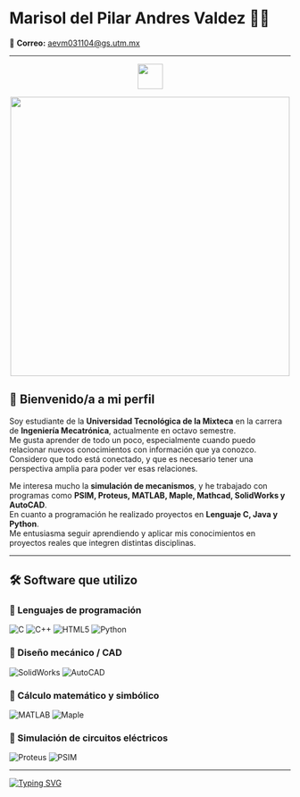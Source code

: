 # Marisol del Pilar Andres Valdez 👩‍💻  

📧 **Correo:** aevm031104@gs.utm.mx  

---
<p align="center">
  <img src="https://media.tenor.com/P2jzJOarlwYAAAAi/roblox-forsaken-roblox.gif" width="45">
</p>

<p align="center">
  <img src="https://i.pinimg.com/originals/f2/c7/f6/f2c7f62b7cfa21d1e92088c855aa3bd4.gif" width="500">
</p>

## 👋 Bienvenido/a a mi perfil  
Soy estudiante de la **Universidad Tecnológica de la Mixteca** en la carrera de **Ingeniería Mecatrónica**, actualmente en octavo semestre.  
Me gusta aprender de todo un poco, especialmente cuando puedo relacionar nuevos conocimientos con información que ya conozco.  
Considero que todo está conectado, y que es necesario tener una perspectiva amplia para poder ver esas relaciones.  

Me interesa mucho la **simulación de mecanismos**, y he trabajado con programas como **PSIM, Proteus, MATLAB, Maple, Mathcad, SolidWorks y AutoCAD**.  
En cuanto a programación he realizado proyectos en **Lenguaje C, Java y Python**.  
Me entusiasma seguir aprendiendo y aplicar mis conocimientos en proyectos reales que integren distintas disciplinas.  

---
## 🛠️ Software que utilizo  

### 🔹 Lenguajes de programación  
![C](https://img.shields.io/badge/C-00599C?style=for-the-badge&logo=c&logoColor=white)
![C++](https://img.shields.io/badge/C++-004482?style=for-the-badge&logo=cplusplus&logoColor=white)
![HTML5](https://img.shields.io/badge/HTML5-E34F26?style=for-the-badge&logo=html5&logoColor=white)
![Python](https://img.shields.io/badge/Python-3776AB?style=for-the-badge&logo=python&logoColor=white)

### 🔹 Diseño mecánico / CAD  
![SolidWorks](https://img.shields.io/badge/SolidWorks-FF0000?style=for-the-badge&logo=dassaultsystemes&logoColor=white)
![AutoCAD](https://img.shields.io/badge/AutoCAD-EE1D25?style=for-the-badge&logo=autodesk&logoColor=white)

### 🔹 Cálculo matemático y simbólico  
![MATLAB](https://img.shields.io/badge/MATLAB-FF8000?style=for-the-badge&logo=mathworks&logoColor=white)
![Maple](https://img.shields.io/badge/Maple-003366?style=for-the-badge&logoColor=white)

### 🔹 Simulación de circuitos eléctricos  
![Proteus](https://img.shields.io/badge/Proteus-2E86C1?style=for-the-badge&logoColor=white)
![PSIM](https://img.shields.io/badge/PSIM-117A65?style=for-the-badge&logoColor=white)

---


<a href="https://git.io/typing-svg"><img src="https://readme-typing-svg.herokuapp.com?font=Permanent+Marker&pause=1000&width=435&lines=Gracias+por+su+visita+" alt="Typing SVG" /></a>





